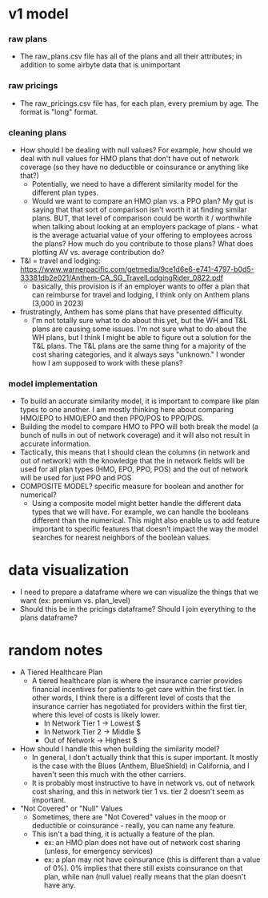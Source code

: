 # v1 model

### raw plans

- The raw_plans.csv file has all of the plans and all their attributes; in addition to some airbyte data that is unimportant

### raw pricings

- The raw_pricings.csv file has, for each plan, every premium by age. The format is "long" format.

### cleaning plans

- How should I be dealing with null values? For example, how should we deal with null values for HMO plans that don't have out of network coverage (so they have no deductible or coinsurance or anything like that?)
  - Potentially, we need to have a different similarity model for the different plan types.
  - Would we want to compare an HMO plan vs. a PPO plan? My gut is saying that that sort of comparison isn't worth it at finding similar plans. BUT, that level of comparison could be worth it / worthwhile when talking about looking at an employers package of plans - what is the average actuarial value of your offering to employees across the plans? How much do you contribute to those plans? What does plotting AV vs. average contribution do?
- T&l = travel and lodging: https://www.warnerpacific.com/getmedia/9ce1d6e6-e741-4797-b0d5-33381db2e021/Anthem-CA_SG_TravelLodgingRider_0822.pdf
  - basically, this provision is if an employer wants to offer a plan that can reimburse for travel and lodging, I think only on Anthem plans (3,000 in 2023)
- frustratingly, Anthem has some plans that have presented difficulty.
  - I'm not totally sure what to do about this yet, but the WH and T&L plans are causing some issues. I'm not sure what to do about the WH plans, but I think I might be able to figure out a solution for the T&L plans. The T&L plans are the same thing for a majority of the cost sharing categories, and it always says "unknown." I wonder how I am supposed to work with these plans?

### model implementation

- To build an accurate similarity model, it is important to compare like plan types to one another. I am mostly thinking here about comparing HMO/EPO to HMO/EPO and then PPO/POS to PPO/POS.
- Building the model to compare HMO to PPO will both break the model (a bunch of nulls in out of network coverage) and it will also not result in accurate information.
- Tactically, this means that I should clean the columns (in network and out of network) with the knowledge that the in network fields will be used for all plan types (HMO, EPO, PPO, POS) and the out of network will be used for just PPO and POS
- COMPOSITE MODEL? specific measure for boolean and another for numerical?
  - Using a composite model might better handle the different data types that we will have. For example, we can handle the booleans different than the numerical. This might also enable us to add feature important to specific features that doesn't impact the way the model searches for nearest neighbors of the boolean values.

# data visualization

- I need to prepare a dataframe where we can visualize the things that we want (ex: premium vs. plan_level)
- Should this be in the pricings dataframe? Should I join everything to the plans dataframe?

# random notes

- A Tiered Healthcare Plan
  - A tiered healthcare plan is where the insurance carrier provides financial incentives for patients to get care within the first tier. In other words, I think there is a different level of costs that the insurance carrier has negotiated for providers within the first tier, where this level of costs is likely lower.
    - In Network Tier 1 -> Lowest $
    - In Network Tier 2 -> Middle $
    - Out of Network -> Highest $
- How should I handle this when building the similarity model?
  - In general, I don't actually think that this is super important. It mostly is the case with the Blues (Anthem, BlueShield) in California, and I haven't seen this much with the other carriers.
  - It is probably most instructive to have in network vs. out of network cost sharing, and this in network tier 1 vs. tier 2 doesn't seem as important.
- "Not Covered" or "Null" Values
  - Sometimes, there are "Not Covered" values in the moop or deductible or coinsurance - really, you can name any feature.
  - This isn't a bad thing, it is actually a feature of the plan.
    - ex: an HMO plan does not have out of network cost sharing (unless, for emergency services)
    - ex: a plan may not have coinsurance (this is different than a value of 0%). 0% implies that there still exists coinsurance on that plan, while nan (null value) really means that the plan doesn't have any.
